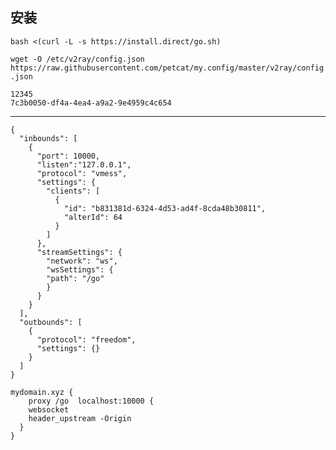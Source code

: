 ## 安装

`bash <(curl -L -s https://install.direct/go.sh)`   

`wget -O /etc/v2ray/config.json https://raw.githubusercontent.com/petcat/my.config/master/v2ray/config.json`   

```
12345   
7c3b0050-df4a-4ea4-a9a2-9e4959c4c654    
```
---

```
{
  "inbounds": [
    {
      "port": 10000,
      "listen":"127.0.0.1",
      "protocol": "vmess",
      "settings": {
        "clients": [
          {
            "id": "b831381d-6324-4d53-ad4f-8cda48b30811",
            "alterId": 64
          }
        ]
      },
      "streamSettings": {
        "network": "ws",
        "wsSettings": {
        "path": "/go"
        }
      }
    }
  ],
  "outbounds": [
    {
      "protocol": "freedom",
      "settings": {}
    }
  ]
}
```

```
mydomain.xyz {
    proxy /go  localhost:10000 {
    websocket
    header_upstream -Origin
  }
}
```
